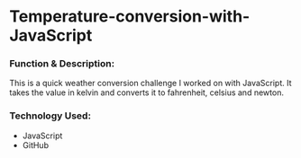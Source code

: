 # Temperature-conversion-with-JavaScript

<h3>Function & Description:</h3>
This is a quick weather conversion challenge I worked on with JavaScript. It takes the value in kelvin and converts it to fahrenheit, celsius and newton.

<h3>Technology Used:</h3>

- JavaScript
- GitHub 






